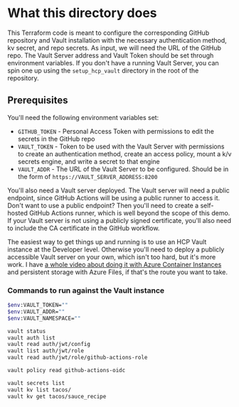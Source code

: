 # What this directory does

This Terraform code is meant to configure the corresponding GitHub repository and Vault installation with the necessary authentication method, kv secret, and repo secrets. As input, we will need the URL of the GitHub repo. The Vault Server address and Vault Token should be set through environment variables. If you don't have a running Vault Server, you can spin one up using the `setup_hcp_vault` directory in the root of the repository.

## Prerequisites

You'll need the following environment variables set:

* `GITHUB_TOKEN` - Personal Access Token with permissions to edit the secrets in the GitHub repo
* `VAULT_TOKEN` - Token to be used with the Vault Server with permissions to create an authentication method, create an access policy, mount a k/v secrets engine, and write a secret to that engine
* `VAULT_ADDR` - The URL of the Vault Server to be configured. Should be in the form of `https://VAULT_SERVER_ADDRESS:8200`

You'll also need a Vault server deployed. The Vault server will need a public endpoint, since GitHub Actions will be using a public runner to access it. Don't want to use a public endpoint? Then you'll need to create a self-hosted GitHub Actions runner, which is well beyond the scope of this demo. If your Vault server is not using a publicly signed certificate, you'll also need to include the CA certificate in the GitHub workflow.

The easiest way to get things up and running is to use an HCP Vault instance at the Developer level. Otherwise you'll need to deploy a publicly accessible Vault server on your own, which isn't too hard, but it's more work. I have [a whole video about doing it with Azure Container Instances](https://www.youtube.com/watch?v=-ayAYPqbPtk) and persistent storage with Azure Files, if that's the route you want to take.

### Commands to run against the Vault instance

```bash
$env:VAULT_TOKEN=""
$env:VAULT_ADDR=""
$env:VAULT_NAMESPACE=""

vault status
vault auth list
vault read auth/jwt/config
vault list auth/jwt/role
vault read auth/jwt/role/github-actions-role

vault policy read github-actions-oidc

vault secrets list
vault kv list tacos/
vault kv get tacos/sauce_recipe
```
